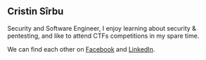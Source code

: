 ## Cristin Sîrbu

Security and Software Engineer, I enjoy learning about security & pentesting, and like to attend CTFs competitions in my spare time.

We can find each other on [Facebook](https://www.facebook.com/cristin.sirbu.5) and [LinkedIn](https://www.linkedin.com/in/cristin-s%C3%AErbu-459315b0/).
